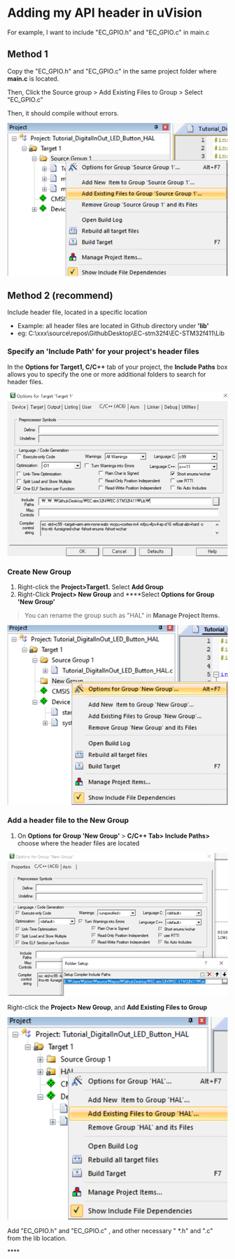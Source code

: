 # Adding my API header in uVision

For example, I want to include  "EC\_GPIO.h" and "EC\_GPIO.c" in main.c

## Method 1

Copy the  "EC\_GPIO.h" and "EC\_GPIO.c"  in the same project folder where **main.c** is located.

Then,  Click the Source group &gt; Add Existing Files to Group &gt; Select "EC\_GPIO.c"

Then, it should compile without errors.

![](../.gitbook/assets/image%20%2846%29.png)





## Method 2 \(recommend\)

Include header file, located in a specific location

* Example:  all header files are located in Github directory under **'lib'**
* eg:   C:\xxx\source\repos\GithubDesktop\EC-stm32f4\EC-STM32f411\Lib

### **Specify an 'Include Path' for your project's header files**

In the **Options for Target1, C/C++** tab of your project, the **Include Paths** box allows you to specify the one or more additional folders to search for header files. 

![](../.gitbook/assets/image%20%2845%29.png)

### **Create New Group** 

1. Right-click the **Project&gt;Target1.**   Select **Add Group**
2. Right-Click **Project&gt; New Group** and ****Select **Options for Group 'New Group'**

> You can rename the group such as "HAL"  in **Manage Project Items.**

![](../.gitbook/assets/image%20%2848%29.png)

### **Add a header file to the New Group** 

1. On **Options for Group 'New Group'** &gt; **C/C++ Tab&gt;  Include Paths&gt;**   choose where the header files are located

![](../.gitbook/assets/image%20%2847%29.png)



Right-click the **Project&gt; New Group**, and **Add Existing Files to Group** 

![](../.gitbook/assets/image%20%2844%29.png)



Add "EC\_GPIO.h" and "EC\_GPIO.c" , and other necessary " \*.h" and ".c" from the lib location.





\*\*\*\*

